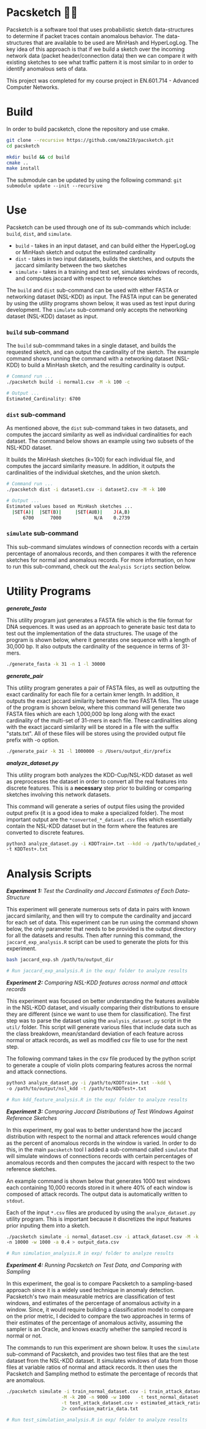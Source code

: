 # Pacsketch :running_man:

Pacsketch is a software tool that uses probabilistic sketch data-structures to determine if packet traces contain anomalous behavior. The data-structures that are available to be used are MinHash and HyperLogLog. The key idea of this approach is that if we build a sketch over the incoming network data (packet header/connection data) then we can compare it with existing sketches to see what traffic pattern it is most similar to in order to identify anomalous sets of data.

This project was completed for my course project in EN.601.714 - Advanced Computer Networks.

# Build
In order to build pacsketch, clone the repository and use cmake.

```sh
git clone --recursive https://github.com/oma219/pacsketch.git
cd pacsketch 

mkdir build && cd build
cmake ..
make install
```
The submodule can be updated by using the following command: `git submodule update --init --recursive`

# Use

Pacsketch can be used through one of its sub-commands which include: `build`, `dist`, and `simulate`.

* `build` - takes in an input dataset, and can build either the HyperLogLog or MinHash sketch and output the estimated cardinality
* `dist` - takes in two input datasets, builds the sketches, and outputs the jaccard similarity between the two sketches
* `simulate` - takes in a training and test set, simulates windows of records, and computes jaccard with respect to reference sketches

The `build` and `dist` sub-command can be used with either FASTA or networking dataset (NSL-KDD) as input. The FASTA input can be generated by using the utility programs shown below, it was used as test input during development. The `simulate` sub-command only accepts the networking dataset (NSL-KDD) dataset as input.

### `build` sub-command

The `build` sub-commmand takes in a single dataset, and builds the requested sketch, and can output the cardinality of the sketch. The example command shows running the command with a networking dataset (NSL-KDD) to build a MinHash sketch, and the resulting cardinality is output.

```sh
# Command run ...
./pacsketch build -i normal1.csv -M -k 100 -c 

# Output ...
Estimated_Cardinality: 6700
```
### `dist` sub-command

As mentioned above, the `dist` sub-command takes in two datasets, and computes the jaccard similarity as well as individual cardinalities for each dataset. The command below shows an example using two subsets of the NSL-KDD dataset.

It builds the MinHash sketches (k=100) for each individual file, and computes the jaccard similarity measure. In addition, it outputs the cardinalities of the individual sketches, and the union sketch.

```sh
# Command run ...
./pacsketch dist -i dataset1.csv -i dataset2.csv -M -k 100 

# Output ...
Estimated values based on MinHash sketches ...
  |SET(A)|  |SET(B)|     |SET(AUB)|    J(A,B)
      6700      7000            N/A    0.2739
```

### `simulate` sub-command

This sub-command simulates windows of connection records with a certain percentage of anomalous records, and then compares it with the reference sketches for normal and anomalous records. For more information, on how to run this sub-command, check out the `Analysis Scripts` section below.


# Utility Programs

***generate_fasta***

This utility program just generates a FASTA file which is the file format for DNA sequences. It was used as an approach to generate basic test data to test out the implementation of the data structures. The usage of the program is shown below, where it generates one sequence with a length of 30,000 bp. It also outputs the cardinality of the sequence in terms of 31-mers.

```sh
./generate_fasta -k 31 -n 1 -l 30000
```

***generate_pair***

This utility program generates a pair of FASTA files, as well as outputting the exact cardinality for each file for a certain kmer length. In addition, it outputs the exact jaccard similarity between the two FASTA files. The usage of the program is shown below, where this command will generate two FASTA files which are each 1,000,000 bp long along with the exact cardinality of the multi-set of 31-mers in each file. These cardinalities along with the exact jaccard similarity will be stored in a file with the suffix "stats.txt". All of these files will be stores using the provided output file prefix with -o option.

```sh
./generate_pair -k 31 -l 1000000 -o /Users/output_dir/prefix
```

***analyze_dataset.py***

This utility program both analyzes the KDD-Cup/NSL-KDD dataset as well as preprocesses the dataset in order to convert all the real features into discrete features. This is a **necessary** step prior to building or comparing sketches involving this network datasets.

This command will generate a series of output files using the provided output prefix (it is a good idea to make a specialized folder). The most important output are the `*converted_*_dataset.csv` files which essentially contain the NSL-KDD dataset but in the form where the features are converted to discrete features.

```sh
python3 analyze_dataset.py -i KDDTrain+.txt --kdd -o /path/to/updated_dataset/nsl_kdd \
-t KDDTest+.txt
```

# Analysis Scripts

***Experiment 1:** Test the Cardinality and Jaccard Estimates of Each Data-Structure*

This experiment will generate numerous sets of data in pairs with known jaccard similarity, and then will try to compute the cardinality and jaccard for each set of data. This experiment can be run using the command shown below, the only parameter that needs to be provided is the output directory for all the datasets and results. Then after running this command, the `jaccard_exp_analysis.R` script can be used to generate the plots for this experiment.

```sh
bash jaccard_exp.sh /path/to/output_dir

# Run jaccard_exp_analysis.R in the exp/ folder to analyze results
```

***Experiment 2:** Comparing NSL-KDD features across normal and attack records*

This experiment was focused on better understanding the features available in the NSL-KDD dataset, and visually comparing their distributions to ensure they are different (since we want to use them for classification). The first step was to parse the dataset using the `analysis_dataset.py` script in the `util/` folder. This script will generate various files that include data such as the class breakdown, mean/standard deviation of each feature across normal or attack records, as well as modified csv file to use for the next step. 

The following command takes in the csv file produced by the python script to generate a couple of violin plots comparing features across the normal and attack connections.

```sh
python3 analyze_dataset.py -i /path/to/KDDTrain+.txt --kdd \
-o /path/to/output/nsl_kdd -t /path/to/KDDTest+.txt

# Run kdd_feature_analysis.R in the exp/ folder to analyze results
```

***Experiment 3:** Comparing Jaccard Distributions of Test Windows Against Reference Sketches*

In this experiment, my goal was to better understand how the jaccard distribution with respect to the normal and attack references would change as the percent of anomalous records in the window is varied. In order to do this, in the main `pacsketch` tool I added a sub-command called `simulate` that will simulate windows of connections records with certain percentages of anomalous records and then computes the jaccard with respect to the two reference sketches. 

An example command is shown below that generates 1000 test windows each containing 10,000 records stored in it where 40% of each window is composed of attack records. The output data is automatically written to `stdout`.

Each of the input `*.csv` files are produced by using the `analyze_dataset.py` utility program. This is important because it discretizes the input features prior inputing them into a sketch.

```sh
./pacsketch simulate -i normal_dataset.csv -i attack_dataset.csv -M -k 100 \
-n 10000 -w 1000 -a 0.4 > output_data.csv

# Run simulation_analysis.R in exp/ folder to analyze results
```

***Experiment 4:** Running Pacsketch on Test Data, and Comparing with Sampling*

In this experiment, the goal is to compare Pacsketch to a sampling-based approach since it is a widely used technique in anomaly detection. Pacsketch's two main measurable metrics are classification of test windows, and estimates of the percentage of anomalous activity in a window. Since, it would require building a classification model to compare on the prior metric, I decided to compare the two approaches in terms of their estimates of the percentage of anomalous activity, assuming the sampler is an Oracle, and knows exactly whether the sampled record is normal or not.

The commands to run this experiment are shown below. It uses the `simulate` sub-command of Pacsketch, and provides two test files that are the test dataset from the NSL-KDD dataset. It simulates windows of data from those files at variable ratios of normal and attack records. It then uses the Pacsketch and Sampling method to estimate the percentage of records that are anomalous.

```sh
./pacsketch simulate -i train_normal_dataset.csv -i train_attack_dataset.csv \
                    -M -k 200 -n 9000 -w 1000   -t test_normal_dataset.csv \
                    -t test_attack_dataset.csv > estimated_attack_ratios.csv \
                    2> confusion_matrix_data.txt

# Run test_simulation_analysis.R in exp/ folder to analyze results
```